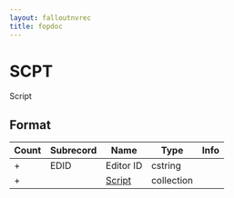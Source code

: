 ```yaml
---
layout: falloutnvrec
title: fopdoc
---
```

SCPT
====

Script

## Format

Count | Subrecord | Name | Type | Info
------|-------|------|------|-----
+ | EDID | Editor ID | cstring |
+ | | [Script](Subrecords/Script.html) | collection |
